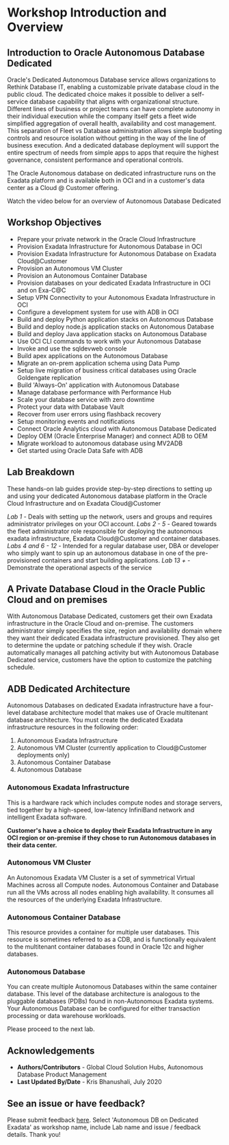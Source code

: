 # Workshop Introduction and Overview #

## Introduction to Oracle Autonomous Database Dedicated ##
Oracle's Dedicated Autonomous Database service allows organizations to Rethink Database IT, enabling a customizable private database cloud in the public cloud. The dedicated choice makes it possible to deliver a self-service database capability that aligns with organizational structure. Different lines of business or project teams can have complete autonomy in their individual execution while the company itself gets a fleet wide simplified aggregation of overall health, availability and cost management. This separation of Fleet vs Database administration allows simple budgeting controls and resource isolation without getting in the way of the line of business execution. And a dedicated database deployment will support the entire spectrum of needs from simple apps to apps that require the highest governance, consistent performance and operational controls.

The Oracle Autonomous database on dedicated infrastructure runs on the Exadata platform and is available both in OCI and in a customer's data center as a Cloud @ Customer offering.

Watch the video below for an overview of Autonomous Database Dedicated

[](youtube:fOKSNzDz1pk)

## Workshop Objectives
- Prepare your private network in the Oracle Cloud Infrastructure
- Provision Exadata Infrastructure for Autonomous Database in OCI
- Provision Exadata Infrastructure for Autonomous Database on Exadata Cloud@Customer
- Provision an Autonomous VM Cluster
- Provision an Autonomous Container Database
- Provision databases on your dedicated Exadata Infrastructure in OCI and on Exa-C@C
- Setup VPN Connectivity to your Autonomous Exadata Infrastructure in OCI
- Configure a development system for use with ADB in OCI
- Build and deploy Python application stacks on Autonomous Database
- Build and deploy node.js application stacks on Autonomous Database
- Build and deploy Java application stacks on Autonomous Database
- Use OCI CLI commands to work with your Autonomous Database
- Invoke and use the sqldevweb console
- Build apex applications on the Autonomous Database
- Migrate an on-prem application schema using Data Pump
- Setup live migration of business critical databases using Oracle Goldengate replication
- Build 'Always-On' application with Autonomous Database
- Manage database performance with Performance Hub
- Scale your database service with zero downtime
- Protect your data with Database Vault
- Recover from user errors using flashback recovery
- Setup monitoring events and notifications
- Connect Oracle Analytics cloud with Autonomous Database Dedicated
- Deploy OEM (Oracle Enterprise Manager) and connect ADB to OEM
- Migrate workload to autonomous database using MV2ADB
- Get started using Oracle Data Safe with ADB

## Lab Breakdown
These hands-on lab guides provide step-by-step directions to setting up and using your dedicated Autonomous database platform in the Oracle Cloud Infrastructure and on Exadata Cloud@Customer

*Lab 1*  - Deals with setting up the network, users and groups and requires administrator privileges on your OCI account.
*Labs 2 - 5* - Geared towards the fleet administrator role responsible for deploying the autonomous exadata infrastructure, Exadata Cloud@Customer and container databases.
*Labs 4 and  6 - 12* - Intended for a regular database user, DBA or developer who simply want to spin up an autonomous database in one of the pre-provisioned containers and start building applications.
*Lab 13 +* - Demonstrate the operational aspects of the service

## A Private Database Cloud in the Oracle Public Cloud and on premises

With Autonomous Database Dedicated, customers get their own Exadata infrastructure in the Oracle Cloud and on-premise. The customers administrator simply specifies the size, region and availability domain where they want their dedicated Exadata infrastructure provisioned.  They also get to determine the update or patching schedule if they wish. Oracle automatically manages all patching activity but with Autonomous Database Dedicated service, customers have the option to customize the patching schedule.

## ADB Dedicated Architecture

Autonomous Databases on dedicated Exadata infrastructure have a four-level database architecture model that makes use of Oracle multitenant database architecture.  You must create the dedicated Exadata infrastructure resources in the following order:

1. Autonomous Exadata Infrastructure
2. Autonomous VM Cluster (currently application to Cloud@Customer deployments only)
3. Autonomous Container Database
4. Autonomous Database



### Autonomous Exadata Infrastructure

This is a hardware rack which includes compute nodes and storage servers, tied together by a high-speed, low-latency InfiniBand network and intelligent Exadata software.

**Customer's have a choice to deploy their Exadata Infrastructure in any OCI region or on-premise if they chose to run  Autonomous databases in their data center.**


### Autonomous VM Cluster

An Autonomous Exadata VM Cluster is a set of symmetrical Virtual Machines across all Compute nodes. Autonomous Container and Database run all the VMs across all nodes enabling high availability. It consumes all the resources of the underlying Exadata Infrastructure.


### Autonomous Container Database

This resource provides a container for multiple user databases. This resource is sometimes referred to as a CDB, and is functionally equivalent to the multitenant container databases found in Oracle 12c and higher databases.

### Autonomous Database

You can create multiple Autonomous Databases within the same container database. This level of the database architecture is analogous to the pluggable databases (PDBs) found in non-Autonomous Exadata systems. Your Autonomous Database can be configured for either transaction processing or data warehouse workloads.

Please proceed to the next lab.

## Acknowledgements

- **Authors/Contributors** - Global Cloud Solution Hubs, Autonomous Database Product Management
- **Last Updated By/Date** - Kris Bhanushali, July 2020


## See an issue or have feedback?  
Please submit feedback [here](https://apexapps.oracle.com/pls/apex/f?p=133:1:::::P1_FEEDBACK:1).   Select 'Autonomous DB on Dedicated Exadata' as workshop name, include Lab name and issue / feedback details. Thank you!